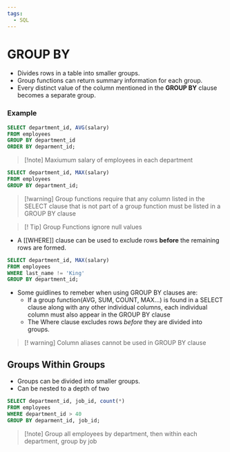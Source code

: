 ```yaml
---
tags:
  - SQL
---
```


# GROUP BY
- Divides rows in a table into smaller groups.
- Group functions can return summary information for each group.
- Every distinct value of the column mentioned in the **GROUP BY** clause becomes a separate group.

### Example
```SQL
SELECT department_id, AVG(salary)
FROM employees
GROUP BY department_id
ORDER BY deparment_id;
```

> [!note] Maxiumum salary of employees in each department
```SQL
SELECT department_id, MAX(salary)
FROM employees
GROUP BY department_id;
```

> [!warning] Group functions require that any column listed in the SELECT clause that is not part of a group function must be listed in a GROUP BY clause

>[! Tip] Group Functions ignore null values

- A [[WHERE]] clause can be used to exclude rows **before** the remaining rows are formed.
```SQL
SELECT department_id, MAX(salary)
FROM employees
WHERE last_name != 'King'
GROUP BY department_id;
```

- Some guidlines to remeber when using GROUP BY clauses are:
	- If a group function(AVG, SUM, COUNT, MAX...) is found in a SELECT clause along with any other individual columns, each individual column must also appear in the GROUP BY clause
	- The Where clause excludes rows *before* they are divided into groups.
> [! warning] Column aliases cannot be used in GROUP BY clause


## Groups Within Groups
- Groups can be divided into smaller groups.
- Can be nested to a depth of two

```SQL
SELECT department_id, job_id, count(*)
FROM employees
WHERE department_id > 40
GROUP BY deparment_id, job_id;
```
> [!note] Group all employees by department, then within each department, group by job

